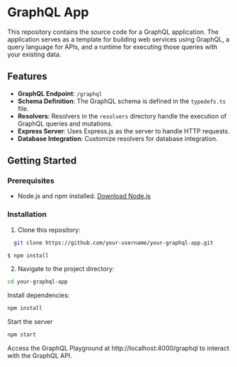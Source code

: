 # GraphQL App

This repository contains the source code for a GraphQL application. The application serves as a template for building web services using GraphQL, a query language for APIs, and a runtime for executing those queries with your existing data.

## Features

- **GraphQL Endpoint**: `/graphql`
- **Schema Definition**: The GraphQL schema is defined in the `typedefs.ts` file.
- **Resolvers**: Resolvers in the `resolvers` directory handle the execution of GraphQL queries and mutations.
- **Express Server**: Uses Express.js as the server to handle HTTP requests.
- **Database Integration**: Customize resolvers for database integration.

## Getting Started

### Prerequisites

- Node.js and npm installed. [Download Node.js](https://nodejs.org/)

### Installation

1. Clone this repository:

```bash
  git clone https://github.com/your-username/your-graphql-app.git
```
```bash
$ npm install
```

2. Navigate to the project directory:

```bash
cd your-graphql-app
```

Install dependencies:
```bash
npm install
```

Start the server
```bash
npm start
```

Access the GraphQL Playground at http://localhost:4000/graphql to interact with the GraphQL API.
